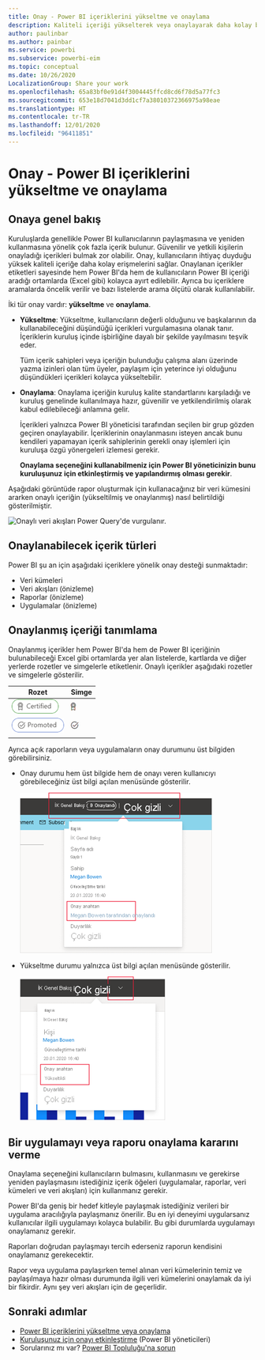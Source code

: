 ```yaml
---
title: Onay - Power BI içeriklerini yükseltme ve onaylama
description: Kaliteli içeriği yükselterek veya onaylayarak daha kolay bulunmasını sağlamayı öğrenin
author: paulinbar
ms.author: painbar
ms.service: powerbi
ms.subservice: powerbi-eim
ms.topic: conceptual
ms.date: 10/26/2020
LocalizationGroup: Share your work
ms.openlocfilehash: 65a83bf0e91d4f3004445ffcd8cd6f78d5a77fc3
ms.sourcegitcommit: 653e18d7041d3dd1cf7a38010372366975a98eae
ms.translationtype: HT
ms.contentlocale: tr-TR
ms.lasthandoff: 12/01/2020
ms.locfileid: "96411851"
---
```

# <a name="endorsement---promoting-and-certifying-power-bi-content"></a>Onay - Power BI içeriklerini yükseltme ve onaylama

## <a name="endorsement-overview"></a>Onaya genel bakış

Kuruluşlarda genellikle Power BI kullanıcılarının paylaşmasına ve yeniden kullanmasına yönelik çok fazla içerik bulunur. Güvenilir ve yetkili kişilerin onayladığı içerikleri bulmak zor olabilir. Onay, kullanıcıların ihtiyaç duyduğu yüksek kaliteli içeriğe daha kolay erişmelerini sağlar. Onaylanan içerikler etiketleri sayesinde hem Power BI'da hem de kullanıcıların Power BI içeriği aradığı ortamlarda (Excel gibi) kolayca ayırt edilebilir. Ayrıca bu içeriklere aramalarda öncelik verilir ve bazı listelerde arama ölçütü olarak kullanılabilir.

İki tür onay vardır: **yükseltme** ve **onaylama**.

* **Yükseltme**: Yükseltme, kullanıcıların değerli olduğunu ve başkalarının da kullanabileceğini düşündüğü içerikleri vurgulamasına olanak tanır. İçeriklerin kuruluş içinde işbirliğine dayalı bir şekilde yayılmasını teşvik eder.

    Tüm içerik sahipleri veya içeriğin bulunduğu çalışma alanı üzerinde yazma izinleri olan tüm üyeler, paylaşım için yeterince iyi olduğunu düşündükleri içerikleri kolayca yükseltebilir.

* **Onaylama**: Onaylama içeriğin kuruluş kalite standartlarını karşıladığı ve kuruluş genelinde kullanılmaya hazır, güvenilir ve yetkilendirilmiş olarak kabul edilebileceği anlamına gelir.

    İçerikleri yalnızca Power BI yöneticisi tarafından seçilen bir grup gözden geçiren onaylayabilir. İçeriklerinin onaylanmasını isteyen ancak bunu kendileri yapamayan içerik sahiplerinin gerekli onay işlemleri için kuruluşa özgü yönergeleri izlemesi gerekir.

    **Onaylama seçeneğini kullanabilmeniz için Power BI yöneticinizin bunu kuruluşunuz için etkinleştirmiş ve yapılandırmış olması gerekir**.

Aşağıdaki görüntüde rapor oluşturmak için kullanacağınız bir veri kümesini ararken onaylı içeriğin (yükseltilmiş ve onaylanmış) nasıl belirtildiği gösterilmiştir.

![Onaylı veri akışları Power Query'de vurgulanır.](media/service-endorsement-overview/power-bi-content-endorsement-dataset-select.png)

## <a name="content-types-that-can-be-endorsed"></a>Onaylanabilecek içerik türleri
Power BI şu an için aşağıdaki içeriklere yönelik onay desteği sunmaktadır:
* Veri kümeleri
* Veri akışları (önizleme)
* Raporlar (önizleme)
* Uygulamalar (önizleme)

## <a name="identifying-endorsed-content"></a>Onaylanmış içeriği tanımlama

Onaylanmış içerikler hem Power BI'da hem de Power BI içeriğinin bulunabileceği Excel gibi ortamlarda yer alan listelerde, kartlarda ve diğer yerlerde rozetler ve simgelerle etiketlenir. Onaylı içerikler aşağıdaki rozetler ve simgelerle gösterilir.

|Rozet|Simge|
|---------|---------|
|![Onay rozetinin ekran görüntüsü.](media/service-endorsement-overview/certified-badge.png)|![Onay simgesinin ekran görüntüsü.](media/service-endorsement-overview/certified-icon.png)|
|![Yükseltme rozetinin ekran görüntüsü.](media/service-endorsement-overview/promoted-badge.png)|![Yükseltme simgesinin ekran görüntüsü.](media/service-endorsement-overview/promoted-icon.png)|
|||

Ayrıca açık raporların veya uygulamaların onay durumunu üst bilgiden görebilirsiniz.
* Onay durumu hem üst bilgide hem de onayı veren kullanıcıyı görebileceğiniz üst bilgi açılan menüsünde gösterilir.

    ![Rapor üst bilgisindeki onay rozetini gösteren ekran görüntüsü.](media/service-endorsement-overview/certification-report-header.png)

* Yükseltme durumu yalnızca üst bilgi açılan menüsünde gösterilir.
 
    ![Rapor üst bilgisindeki yükseltme rozetini gösteren ekran görüntüsü.](media/service-endorsement-overview/promotion-report-header.png)

## <a name="deciding-whether-to-endorse-an-app-or-a-report"></a>Bir uygulamayı veya raporu onaylama kararını verme

Onaylama seçeneğini kullanıcıların bulmasını, kullanmasını ve gerekirse yeniden paylaşmasını istediğiniz içerik öğeleri (uygulamalar, raporlar, veri kümeleri ve veri akışları) için kullanmanız gerekir.

Power BI'da geniş bir hedef kitleyle paylaşmak istediğiniz verileri bir uygulama aracılığıyla paylaşmanız önerilir. Bu en iyi deneyimi uygularsanız kullanıcılar ilgili uygulamayı kolayca bulabilir. Bu gibi durumlarda uygulamayı onaylamanız gerekir. 

Raporları doğrudan paylaşmayı tercih ederseniz raporun kendisini onaylamanız gerekecektir. 

Rapor veya uygulama paylaşırken temel alınan veri kümelerinin temiz ve paylaşılmaya hazır olması durumunda ilgili veri kümelerini onaylamak da iyi bir fikirdir. Aynı şey veri akışları için de geçerlidir.  

## <a name="next-steps"></a>Sonraki adımlar

* [Power BI içeriklerini yükseltme veya onaylama](service-endorse-content.md)
* [Kuruluşunuz için onayı etkinleştirme](../admin/service-admin-setup-certification.md) (Power BI yöneticileri)
* Sorularınız mı var? [Power BI Topluluğu'na sorun](https://community.powerbi.com/)
